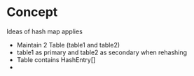 # Concept
Ideas of hash map applies
- Maintain 2 Table (table1 and table2)
- table1 as primary and table2 as secondary when rehashing
- Table contains HashEntry[]
- 

